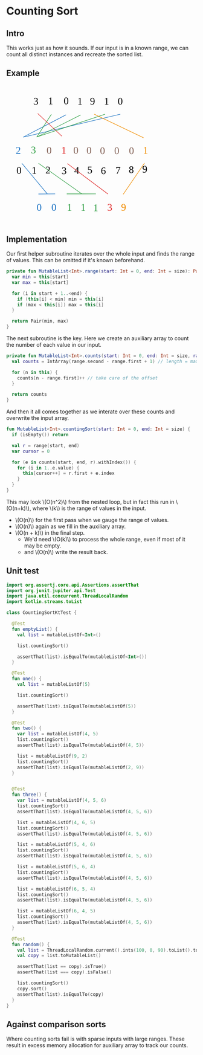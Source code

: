 # Counting Sort

<script type="text/javascript" src="https://www.gstatic.com/charts/loader.js"></script>

<style>
.md-logo img {
  content: url('/algorithms/sort/sort-light.svg');
}

:root [data-md-color-scheme=slate] .md-logo img  {
  content: url('/algorithms/sort/sort-dark.svg');
}
</style>

<script type="text/javascript" src="https://www.gstatic.com/charts/loader.js"></script>
<script type="text/javascript">
  google.charts.load('current', {'packages':['corechart']});
</script>

## Intro

This works just as how it sounds. If our input is in a known range, we can count all distinct instances and recreate the sorted list.

## Example

<svg version="1.1" xmlns="http://www.w3.org/2000/svg" viewBox="0 0 299.6419230076003 275.3079762545075" width="400px">
  <g stroke-linecap="round" transform="translate(43.24609382328708 10.138447734519787) rotate(0 98.51093180677475 22.115234375)"><path d="M11.06 0 C61.87 0, 112.69 0, 185.96 0 M11.06 0 C78.1 0, 145.14 0, 185.96 0 M185.96 0 C193.34 0, 197.02 3.69, 197.02 11.06 M185.96 0 C193.34 0, 197.02 3.69, 197.02 11.06 M197.02 11.06 C197.02 17.44, 197.02 23.82, 197.02 33.17 M197.02 11.06 C197.02 18.58, 197.02 26.11, 197.02 33.17 M197.02 33.17 C197.02 40.54, 193.34 44.23, 185.96 44.23 M197.02 33.17 C197.02 40.54, 193.34 44.23, 185.96 44.23 M185.96 44.23 C130.59 44.23, 75.21 44.23, 11.06 44.23 M185.96 44.23 C130.62 44.23, 75.27 44.23, 11.06 44.23 M11.06 44.23 C3.69 44.23, 0 40.54, 0 33.17 M11.06 44.23 C3.69 44.23, 0 40.54, 0 33.17 M0 33.17 C0 28.05, 0 22.92, 0 11.06 M0 33.17 C0 24.43, 0 15.68, 0 11.06 M0 11.06 C0 3.69, 3.69 0, 11.06 0 M0 11.06 C0 3.69, 3.69 0, 11.06 0" stroke="var(--md-code-fg-color)" stroke-width="1" fill="none"></path></g><g stroke-linecap="round"><g transform="translate(74.28515632328708 10.493916484519787) rotate(0 -0.13730256469568758 21.655846007905836)"><path d="M0 0 C-0.05 7.22, -0.23 36.09, -0.27 43.31 M0 0 C-0.05 7.22, -0.23 36.09, -0.27 43.31" stroke="var(--md-code-fg-color)" stroke-width="1" fill="none"></path></g></g><mask></mask><g stroke-linecap="round"><g transform="translate(105.00425198853486 11.002427017870815) rotate(0 -0.13730256469568758 21.655846007905836)"><path d="M0 0 C-0.05 7.22, -0.23 36.09, -0.27 43.31 M0 0 C-0.05 7.22, -0.23 36.09, -0.27 43.31" stroke="var(--md-code-fg-color)" stroke-width="1" fill="none"></path></g></g><mask></mask><g transform="translate(53.56109395030114 21.795645720346613) rotate(0 6.079994201660156 12.5)"><text x="0" y="17.619999999999997" font-family="Virgil, Segoe UI Emoji" font-size="20px" fill="var(--md-code-fg-color)" text-anchor="start" style="white-space: pre;" direction="ltr" dominant-baseline="alphabetic">3</text></g><g stroke-linecap="round"><g transform="translate(133.93457584361204 10) rotate(0 -0.13730256469568758 21.655846007905836)"><path d="M0 0 C-0.05 7.22, -0.23 36.09, -0.27 43.31 M0 0 C-0.05 7.22, -0.23 36.09, -0.27 43.31" stroke="var(--md-code-fg-color)" stroke-width="1" fill="none"></path></g></g><mask></mask><g stroke-linecap="round"><g transform="translate(160.47988372004238 10.974415085235762) rotate(0 -0.13730256469568758 21.655846007905836)"><path d="M0 0 C-0.05 7.22, -0.23 36.09, -0.27 43.31 M0 0 C-0.05 7.22, -0.23 36.09, -0.27 43.31" stroke="var(--md-code-fg-color)" stroke-width="1" fill="none"></path></g></g><mask></mask><g stroke-linecap="round"><g transform="translate(184.50811936397497 10.206087790101265) rotate(0 -0.13730256469568758 21.655846007905836)"><path d="M0 0 C-0.05 7.22, -0.23 36.09, -0.27 43.31 M0 0 C-0.05 7.22, -0.23 36.09, -0.27 43.31" stroke="var(--md-code-fg-color)" stroke-width="1" fill="none"></path></g></g><mask></mask><g stroke-linecap="round"><g transform="translate(213.45244918536946 10.332141486959188) rotate(0 -0.13730256469568758 21.655846007905836)"><path d="M0 0 C-0.05 7.22, -0.23 36.09, -0.27 43.31 M0 0 C-0.05 7.22, -0.23 36.09, -0.27 43.31" stroke="var(--md-code-fg-color)" stroke-width="1" fill="none"></path></g></g><mask></mask><g transform="translate(82.84816555280042 21.34477845810673) rotate(0 4.269996643066406 12.5)"><text x="0" y="17.619999999999997" font-family="Virgil, Segoe UI Emoji" font-size="20px" fill="var(--md-code-fg-color)" text-anchor="start" style="white-space: pre;" direction="ltr" dominant-baseline="alphabetic">1</text></g><g transform="translate(113.73332213534229 21.67291824040379) rotate(0 6.740000307559967 12.5)"><text x="0" y="17.619999999999997" font-family="Virgil, Segoe UI Emoji" font-size="20px" fill="var(--md-code-fg-color)" text-anchor="start" style="white-space: pre;" direction="ltr" dominant-baseline="alphabetic">0</text></g><g transform="translate(140.93290872403531 21.720938696349634) rotate(0 4.269996643066406 12.5)"><text x="0" y="17.619999999999997" font-family="Virgil, Segoe UI Emoji" font-size="20px" fill="var(--md-code-fg-color)" text-anchor="start" style="white-space: pre;" direction="ltr" dominant-baseline="alphabetic">1</text></g><g transform="translate(165.83551683664962 22.449248944862603) rotate(0 6.2899932861328125 12.5)"><text x="0" y="17.619999999999997" font-family="Virgil, Segoe UI Emoji" font-size="20px" fill="var(--md-code-fg-color)" text-anchor="start" style="white-space: pre;" direction="ltr" dominant-baseline="alphabetic">9</text></g><g transform="translate(193.7514085598698 21.826983869896907) rotate(0 4.269996643066406 12.5)"><text x="0" y="17.619999999999997" font-family="Virgil, Segoe UI Emoji" font-size="20px" fill="var(--md-code-fg-color)" text-anchor="start" style="white-space: pre;" direction="ltr" dominant-baseline="alphabetic">1</text></g><g transform="translate(220.94499259156976 21.708933582363215) rotate(0 6.740000307559967 12.5)"><text x="0" y="17.619999999999997" font-family="Virgil, Segoe UI Emoji" font-size="20px" fill="var(--md-code-fg-color)" text-anchor="start" style="white-space: pre;" direction="ltr" dominant-baseline="alphabetic">0</text></g><g stroke-linecap="round" transform="translate(10 108.39614692586852) rotate(0 139.82096150380016 22.175072642540783)"><path d="M11.09 0 C105.36 0, 199.64 0, 268.55 0 M11.09 0 C64.71 0, 118.34 0, 268.55 0 M268.55 0 C275.95 0, 279.64 3.7, 279.64 11.09 M268.55 0 C275.95 0, 279.64 3.7, 279.64 11.09 M279.64 11.09 C279.64 18.37, 279.64 25.64, 279.64 33.26 M279.64 11.09 C279.64 17.57, 279.64 24.06, 279.64 33.26 M279.64 33.26 C279.64 40.65, 275.95 44.35, 268.55 44.35 M279.64 33.26 C279.64 40.65, 275.95 44.35, 268.55 44.35 M268.55 44.35 C202.28 44.35, 136.01 44.35, 11.09 44.35 M268.55 44.35 C212.36 44.35, 156.17 44.35, 11.09 44.35 M11.09 44.35 C3.7 44.35, 0 40.65, 0 33.26 M11.09 44.35 C3.7 44.35, 0 40.65, 0 33.26 M0 33.26 C0 28.45, 0 23.65, 0 11.09 M0 33.26 C0 25.21, 0 17.16, 0 11.09 M0 11.09 C0 3.7, 3.7 0, 11.09 0 M0 11.09 C0 3.7, 3.7 0, 11.09 0" stroke="var(--md-code-fg-color)" stroke-width="1" fill="none"></path></g><g stroke-linecap="round"><g transform="translate(41.12304640424418 108.7525774849909) rotate(0 -0.13767407093706652 21.714441285951267)"><path d="M0 0 C-0.05 7.24, -0.23 36.19, -0.28 43.43 M0 0 C-0.05 7.24, -0.23 36.19, -0.28 43.43" stroke="var(--md-code-fg-color)" stroke-width="1" fill="none"></path></g></g><mask></mask><g stroke-linecap="round"><g transform="translate(71.92526022387642 109.26246392007667) rotate(0 -0.13767407093706652 21.714441285951267)"><path d="M0 0 C-0.05 7.24, -0.23 36.19, -0.28 43.43 M0 0 C-0.05 7.24, -0.23 36.19, -0.28 43.43" stroke="var(--md-code-fg-color)" stroke-width="1" fill="none"></path></g></g><mask></mask><g transform="translate(20.092803384224112 158.9234309590374) rotate(0 6.756850183010101 12.533821859247638)"><text x="0" y="17.667675292795465" font-family="Virgil, Segoe UI Emoji" font-size="20.054114974796214px" fill="var(--md-code-fg-color)" text-anchor="start" style="white-space: pre;" direction="ltr" dominant-baseline="alphabetic">0</text></g><g stroke-linecap="round"><g transform="translate(100.93386226626671 108.25732458656555) rotate(0 -0.13767407093706652 21.714441285951267)"><path d="M0 0 C-0.05 7.24, -0.23 36.19, -0.28 43.43 M0 0 C-0.05 7.24, -0.23 36.19, -0.28 43.43" stroke="var(--md-code-fg-color)" stroke-width="1" fill="none"></path></g></g><mask></mask><g stroke-linecap="round"><g transform="translate(127.55099507603165 109.23437619419016) rotate(0 -0.13767407093706652 21.714441285951267)"><path d="M0 0 C-0.05 7.24, -0.23 36.19, -0.28 43.43 M0 0 C-0.05 7.24, -0.23 36.19, -0.28 43.43" stroke="var(--md-code-fg-color)" stroke-width="1" fill="none"></path></g></g><mask></mask><g stroke-linecap="round"><g transform="translate(151.64424508827756 108.46396999844515) rotate(0 -0.13767407093706652 21.714441285951267)"><path d="M0 0 C-0.05 7.24, -0.23 36.19, -0.28 43.43 M0 0 C-0.05 7.24, -0.23 36.19, -0.28 43.43" stroke="var(--md-code-fg-color)" stroke-width="1" fill="none"></path></g></g><mask></mask><g stroke-linecap="round"><g transform="translate(180.6668909936111 108.46231021574536) rotate(0 -0.13767407093706652 21.714441285951267)"><path d="M0 0 C-0.05 7.24, -0.23 36.19, -0.28 43.43 M0 0 C-0.05 7.24, -0.23 36.19, -0.28 43.43" stroke="var(--md-code-fg-color)" stroke-width="1" fill="none"></path></g></g><mask></mask><g transform="translate(50.17342272599967 159.18564804546637) rotate(0 4.281550181102375 12.533821859247638)"><text x="0" y="17.667675292795465" font-family="Virgil, Segoe UI Emoji" font-size="20.054114974796214px" fill="var(--md-code-fg-color)" text-anchor="start" style="white-space: pre;" direction="ltr" dominant-baseline="alphabetic">1</text></g><g transform="translate(109.6218833769176 159.71489085596184) rotate(0 6.0951995849609375 12.533821859247638)"><text x="0" y="17.667675292795465" font-family="Virgil, Segoe UI Emoji" font-size="20.054114974796214px" fill="var(--md-code-fg-color)" text-anchor="start" style="white-space: pre;" direction="ltr" dominant-baseline="alphabetic">3</text></g><g transform="translate(134.729889697491 159.4207353354993) rotate(0 5.8646240234375 12.533821859247638)"><text x="0" y="17.667675292795465" font-family="Virgil, Segoe UI Emoji" font-size="20.054114974796214px" fill="var(--md-code-fg-color)" text-anchor="start" style="white-space: pre;" direction="ltr" dominant-baseline="alphabetic">4</text></g><g transform="translate(160.69445139817833 158.61070730080073) rotate(0 6.195450007915497 12.533821859247638)"><text x="0" y="17.667675292795465" font-family="Virgil, Segoe UI Emoji" font-size="20.054114974796214px" fill="var(--md-code-fg-color)" text-anchor="start" style="white-space: pre;" direction="ltr" dominant-baseline="alphabetic">5</text></g><g transform="translate(187.513423513441 159.65683365553858) rotate(0 6.415992736816406 12.533821859247638)"><text x="0" y="17.667675292795465" font-family="Virgil, Segoe UI Emoji" font-size="20.054114974796214px" fill="var(--md-code-fg-color)" text-anchor="start" style="white-space: pre;" direction="ltr" dominant-baseline="alphabetic">6</text></g><g stroke-linecap="round"><g transform="translate(206.71681365046675 108.64330574496879) rotate(0 -0.13767407093706652 21.714441285951267)"><path d="M0 0 C-0.05 7.24, -0.23 36.19, -0.28 43.43 M0 0 C-0.05 7.24, -0.23 36.19, -0.28 43.43" stroke="var(--md-code-fg-color)" stroke-width="1" fill="none"></path></g></g><mask></mask><g transform="translate(216.74621096269925 158.87941415309078) rotate(0 5.5939483642578125 12.533821859247638)"><text x="0" y="17.667675292795465" font-family="Virgil, Segoe UI Emoji" font-size="20.054114974796214px" fill="var(--md-code-fg-color)" text-anchor="start" style="white-space: pre;" direction="ltr" dominant-baseline="alphabetic">7</text></g><g stroke-linecap="round"><g transform="translate(235.84122018165874 109.1635273510494) rotate(0 -0.13767407093706652 21.714441285951267)"><path d="M0 0 C-0.05 7.24, -0.23 36.19, -0.28 43.43 M0 0 C-0.05 7.24, -0.23 36.19, -0.28 43.43" stroke="var(--md-code-fg-color)" stroke-width="1" fill="none"></path></g></g><mask></mask><g transform="translate(242.8950441420609 157.96102293312518) rotate(0 6.375892639160156 12.533821859247638)"><text x="0" y="17.667675292795465" font-family="Virgil, Segoe UI Emoji" font-size="20.054114974796214px" fill="var(--md-code-fg-color)" text-anchor="start" style="white-space: pre;" direction="ltr" dominant-baseline="alphabetic">8</text></g><g stroke-linecap="round"><g transform="translate(264.8635832439652 108.69932961023895) rotate(0 -0.13767407093706652 21.714441285951267)"><path d="M0 0 C-0.05 7.24, -0.23 36.19, -0.28 43.43 M0 0 C-0.05 7.24, -0.23 36.19, -0.28 43.43" stroke="var(--md-code-fg-color)" stroke-width="1" fill="none"></path></g></g><mask></mask><g transform="translate(269.6648364661221 156.88256352667347) rotate(0 6.305717468261719 12.533821859247638)"><text x="0" y="17.667675292795465" font-family="Virgil, Segoe UI Emoji" font-size="20.054114974796214px" fill="var(--md-code-fg-color)" text-anchor="start" style="white-space: pre;" direction="ltr" dominant-baseline="alphabetic">9</text></g><g stroke-linecap="round"><g transform="translate(117.93938046038102 60.027787593479076) rotate(0 -41.98088318454245 21.858311290876912)"><path d="M0 0 C-13.99 7.29, -69.97 36.43, -83.96 43.72 M0 0 C-13.99 7.29, -69.97 36.43, -83.96 43.72" stroke="#1971c2" stroke-width="1" fill="none"></path></g></g><mask></mask><g stroke-linecap="round"><g transform="translate(225.65326485170954 58.66920886067609) rotate(0 -95.79680790741963 22.651649240149936)"><path d="M0 0 C-31.93 7.55, -159.66 37.75, -191.59 45.3 M0 0 C-31.93 7.55, -159.66 37.75, -191.59 45.3" stroke="#1971c2" stroke-width="1" fill="none"></path></g></g><mask></mask><g transform="translate(18.804202094058837 119.11847662988075) rotate(0 7.017494201660156 12.533821859247638)"><text x="0" y="17.667675292795465" font-family="Virgil, Segoe UI Emoji" font-size="20.054114974796214px" fill="#1971c2" text-anchor="start" style="white-space: pre;" direction="ltr" dominant-baseline="alphabetic">2</text></g><g stroke-linecap="round"><g transform="translate(89.12510604050658 59.167421091114875) rotate(0 -14.304093314886643 22.249477921602974)"><path d="M0 0 C-4.77 7.42, -23.84 37.08, -28.61 44.5 M0 0 C-4.77 7.42, -23.84 37.08, -28.61 44.5" stroke="#2f9e44" stroke-width="1" fill="none"></path></g></g><mask></mask><g stroke-linecap="round"><g transform="translate(147.11981085684306 60.27189157787072) rotate(0 -43.24041972695693 21.74653795392871)"><path d="M0 0 C-14.41 7.25, -72.07 36.24, -86.48 43.49 M0 0 C-14.41 7.25, -72.07 36.24, -86.48 43.49" stroke="#2f9e44" stroke-width="1" fill="none"></path></g></g><mask></mask><g transform="translate(48.766779160564056 118.39859480812427) rotate(0 6.0951995849609375 12.533821859247638)"><text x="0" y="17.667675292795465" font-family="Virgil, Segoe UI Emoji" font-size="20.054114974796214px" fill="#2f9e44" text-anchor="start" style="white-space: pre;" direction="ltr" dominant-baseline="alphabetic">3</text></g><g stroke-linecap="round"><g transform="translate(62.580766926360866 57.52929765023893) rotate(0 23.613444479680027 22.158698859699825)"><path d="M0 0 C7.87 7.39, 39.36 36.93, 47.23 44.32 M0 0 C7.87 7.39, 39.36 36.93, 47.23 44.32" stroke="#e03131" stroke-width="1" fill="none"></path></g></g><mask></mask><g transform="translate(108.97159737481331 119.15143549122914) rotate(0 4.280670166015625 12.533821859247638)"><text x="0" y="17.667675292795465" font-family="Virgil, Segoe UI Emoji" font-size="20.054114974796214px" fill="#e03131" text-anchor="start" style="white-space: pre;" direction="ltr" dominant-baseline="alphabetic">1</text></g><g transform="translate(79.79882039149663 119.26936675361279) rotate(0 6.740000307559967 12.5)"><text x="0" y="17.619999999999997" font-family="Virgil, Segoe UI Emoji" font-size="20px" fill="#846358" text-anchor="start" style="white-space: pre;" direction="ltr" dominant-baseline="alphabetic">0</text></g><g transform="translate(132.89921730408253 119.35149767982907) rotate(0 6.740000307559967 12.5)"><text x="0" y="17.619999999999997" font-family="Virgil, Segoe UI Emoji" font-size="20px" fill="#846358" text-anchor="start" style="white-space: pre;" direction="ltr" dominant-baseline="alphabetic">0</text></g><g transform="translate(158.96505208329927 119.75710165567276) rotate(0 6.740000307559967 12.5)"><text x="0" y="17.619999999999997" font-family="Virgil, Segoe UI Emoji" font-size="20px" fill="#846358" text-anchor="start" style="white-space: pre;" direction="ltr" dominant-baseline="alphabetic">0</text></g><g transform="translate(185.84419638920815 120.2909017067831) rotate(0 6.740000307559967 12.5)"><text x="0" y="17.619999999999997" font-family="Virgil, Segoe UI Emoji" font-size="20px" fill="#846358" text-anchor="start" style="white-space: pre;" direction="ltr" dominant-baseline="alphabetic">0</text></g><g stroke-linecap="round"><g transform="translate(195.46335445275668 58.685163902643126) rotate(0 -67.44089149437815 22.461588170135926)"><path d="M0 0 C-22.48 7.49, -112.4 37.44, -134.88 44.92 M0 0 C-22.48 7.49, -112.4 37.44, -134.88 44.92" stroke="#2f9e44" stroke-width="1" fill="none"></path></g></g><mask></mask><g transform="translate(214.0018403833227 119.96102956092685) rotate(0 6.740000307559967 12.5)"><text x="0" y="17.619999999999997" font-family="Virgil, Segoe UI Emoji" font-size="20px" fill="#846358" text-anchor="start" style="white-space: pre;" direction="ltr" dominant-baseline="alphabetic">0</text></g><g transform="translate(243.2596605793898 119.86437279658153) rotate(0 6.740000307559967 12.5)"><text x="0" y="17.619999999999997" font-family="Virgil, Segoe UI Emoji" font-size="20px" fill="#846358" text-anchor="start" style="white-space: pre;" direction="ltr" dominant-baseline="alphabetic">0</text></g><g stroke-linecap="round"><g transform="translate(174.74781056280153 58.71191836546785) rotate(0 48.52899055147668 23.224067274625313)"><path d="M0 0 C16.18 7.74, 80.88 38.71, 97.06 46.45 M0 0 C16.18 7.74, 80.88 38.71, 97.06 46.45" stroke="#f08c00" stroke-width="1" fill="none"></path></g></g><mask></mask><g transform="translate(271.2272579454175 119.75030758580195) rotate(0 4.280670166015625 12.533821859247638)"><text x="0" y="17.667675292795465" font-family="Virgil, Segoe UI Emoji" font-size="20.054114974796214px" fill="#f08c00" text-anchor="start" style="white-space: pre;" direction="ltr" dominant-baseline="alphabetic">1</text></g><g stroke-linecap="round" transform="translate(49.74958009227112 221.07750750450745) rotate(0 98.51093180677475 22.115234375)"><path d="M11.06 0 C79.9 0, 148.74 0, 185.96 0 M11.06 0 C54.42 0, 97.79 0, 185.96 0 M185.96 0 C193.34 0, 197.02 3.69, 197.02 11.06 M185.96 0 C193.34 0, 197.02 3.69, 197.02 11.06 M197.02 11.06 C197.02 16.53, 197.02 22, 197.02 33.17 M197.02 11.06 C197.02 17.87, 197.02 24.69, 197.02 33.17 M197.02 33.17 C197.02 40.54, 193.34 44.23, 185.96 44.23 M197.02 33.17 C197.02 40.54, 193.34 44.23, 185.96 44.23 M185.96 44.23 C117.95 44.23, 49.94 44.23, 11.06 44.23 M185.96 44.23 C122.15 44.23, 58.34 44.23, 11.06 44.23 M11.06 44.23 C3.69 44.23, 0 40.54, 0 33.17 M11.06 44.23 C3.69 44.23, 0 40.54, 0 33.17 M0 33.17 C0 25.86, 0 18.55, 0 11.06 M0 33.17 C0 25.54, 0 17.91, 0 11.06 M0 11.06 C0 3.69, 3.69 0, 11.06 0 M0 11.06 C0 3.69, 3.69 0, 11.06 0" stroke="var(--md-code-fg-color)" stroke-width="1" fill="none"></path></g><g stroke-linecap="round"><g transform="translate(80.78864259227112 221.43297625450745) rotate(0 -0.13730256469568758 21.655846007905836)"><path d="M0 0 C-0.05 7.22, -0.23 36.09, -0.27 43.31 M0 0 C-0.05 7.22, -0.23 36.09, -0.27 43.31" stroke="var(--md-code-fg-color)" stroke-width="1" fill="none"></path></g></g><mask></mask><g stroke-linecap="round"><g transform="translate(111.5077382575189 221.94148678785845) rotate(0 -0.13730256469568758 21.655846007905836)"><path d="M0 0 C-0.05 7.22, -0.23 36.09, -0.27 43.31 M0 0 C-0.05 7.22, -0.23 36.09, -0.27 43.31" stroke="var(--md-code-fg-color)" stroke-width="1" fill="none"></path></g></g><mask></mask><g transform="translate(60.06458021928506 232.73470549033433) rotate(0 6.740000307559967 12.5)"><text x="0" y="17.619999999999997" font-family="Virgil, Segoe UI Emoji" font-size="20px" fill="#1971c2" text-anchor="start" style="white-space: pre;" direction="ltr" dominant-baseline="alphabetic">0</text></g><g stroke-linecap="round"><g transform="translate(140.43806211259607 220.93905976998767) rotate(0 -0.13730256469568758 21.655846007905836)"><path d="M0 0 C-0.05 7.22, -0.23 36.09, -0.27 43.31 M0 0 C-0.05 7.22, -0.23 36.09, -0.27 43.31" stroke="var(--md-code-fg-color)" stroke-width="1" fill="none"></path></g></g><mask></mask><g stroke-linecap="round"><g transform="translate(166.98336998902641 221.91347485522348) rotate(0 -0.13730256469568758 21.655846007905836)"><path d="M0 0 C-0.05 7.22, -0.23 36.09, -0.27 43.31 M0 0 C-0.05 7.22, -0.23 36.09, -0.27 43.31" stroke="var(--md-code-fg-color)" stroke-width="1" fill="none"></path></g></g><mask></mask><g stroke-linecap="round"><g transform="translate(191.01160563295912 221.14514756008893) rotate(0 -0.13730256469568758 21.655846007905836)"><path d="M0 0 C-0.05 7.22, -0.23 36.09, -0.27 43.31 M0 0 C-0.05 7.22, -0.23 36.09, -0.27 43.31" stroke="var(--md-code-fg-color)" stroke-width="1" fill="none"></path></g></g><mask></mask><g stroke-linecap="round"><g transform="translate(219.9559354543535 221.2712012569469) rotate(0 -0.13730256469568758 21.655846007905836)"><path d="M0 0 C-0.05 7.22, -0.23 36.09, -0.27 43.31 M0 0 C-0.05 7.22, -0.23 36.09, -0.27 43.31" stroke="var(--md-code-fg-color)" stroke-width="1" fill="none"></path></g></g><mask></mask><g transform="translate(89.35165182178457 232.28383822809437) rotate(0 6.740000307559967 12.5)"><text x="0" y="17.619999999999997" font-family="Virgil, Segoe UI Emoji" font-size="20px" fill="#1971c2" text-anchor="start" style="white-space: pre;" direction="ltr" dominant-baseline="alphabetic">0</text></g><g transform="translate(120.23680840432621 232.61197801039143) rotate(0 4.269996643066406 12.5)"><text x="0" y="17.619999999999997" font-family="Virgil, Segoe UI Emoji" font-size="20px" fill="#2f9e44" text-anchor="start" style="white-space: pre;" direction="ltr" dominant-baseline="alphabetic">1</text></g><g transform="translate(147.43639499301935 232.65999846633733) rotate(0 4.269996643066406 12.5)"><text x="0" y="17.619999999999997" font-family="Virgil, Segoe UI Emoji" font-size="20px" fill="#2f9e44" text-anchor="start" style="white-space: pre;" direction="ltr" dominant-baseline="alphabetic">1</text></g><g transform="translate(172.33900310563354 233.38830871485024) rotate(0 4.269996643066406 12.5)"><text x="0" y="17.619999999999997" font-family="Virgil, Segoe UI Emoji" font-size="20px" fill="#2f9e44" text-anchor="start" style="white-space: pre;" direction="ltr" dominant-baseline="alphabetic">1</text></g><g transform="translate(200.25489482885382 232.7660436398846) rotate(0 6.079994201660156 12.5)"><text x="0" y="17.619999999999997" font-family="Virgil, Segoe UI Emoji" font-size="20px" fill="#e03131" text-anchor="start" style="white-space: pre;" direction="ltr" dominant-baseline="alphabetic">3</text></g><g transform="translate(227.4484788605539 232.64799335235088) rotate(0 6.2899932861328125 12.5)"><text x="0" y="17.619999999999997" font-family="Virgil, Segoe UI Emoji" font-size="20px" fill="#f08c00" text-anchor="start" style="white-space: pre;" direction="ltr" dominant-baseline="alphabetic">9</text></g><g stroke-linecap="round"><g transform="translate(64.01548329452794 216.87032577845443) rotate(0 16.219015149287884 -0.1314085312520774)"><path d="M0 0 C5.41 -0.04, 27.03 -0.22, 32.44 -0.26 M0 0 C5.41 -0.04, 27.03 -0.22, 32.44 -0.26" stroke="#1971c2" stroke-width="1" fill="none"></path></g></g><mask></mask><g stroke-linecap="round"><g transform="translate(31.05162328988831 156.25359808603096) rotate(0 25.014987424563685 30.123913460278942)"><path d="M0 0 C8.34 10.04, 41.69 50.21, 50.03 60.25 M0 0 C8.34 10.04, 41.69 50.21, 50.03 60.25" stroke="#1971c2" stroke-width="1" fill="none"></path></g></g><mask></mask><g stroke-linecap="round"><g transform="translate(120.15192512204908 216.66643893933045) rotate(0 28.577490590530772 -0.012699143776444544)"><path d="M0 0 C9.53 0, 47.63 -0.02, 57.15 -0.03 M0 0 C9.53 0, 47.63 -0.02, 57.15 -0.03" stroke="#2f9e44" stroke-width="1" fill="none"></path></g></g><mask></mask><g stroke-linecap="round"><g transform="translate(64.10804667670925 156.21284803018435) rotate(0 42.70810227949596 30.142703752870005)"><path d="M0 0 C14.24 10.05, 71.18 50.24, 85.42 60.29 M0 0 C14.24 10.05, 71.18 50.24, 85.42 60.29" stroke="#2f9e44" stroke-width="1" fill="none"></path></g></g><mask></mask><g transform="translate(77.54261343843211 158.5922827669382) rotate(0 7.017494201660156 12.533821859247638)"><text x="0" y="17.667675292795465" font-family="Virgil, Segoe UI Emoji" font-size="20.054114974796214px" fill="var(--md-code-fg-color)" text-anchor="start" style="white-space: pre;" direction="ltr" dominant-baseline="alphabetic">2</text></g><g stroke-linecap="round"><g transform="translate(121.34751109923525 156.81489624316484) rotate(0 39.99957190071734 29.988804575698936)"><path d="M0 0 C13.33 10, 66.67 49.98, 80 59.98 M0 0 C13.33 10, 66.67 49.98, 80 59.98" stroke="#e03131" stroke-width="1" fill="none"></path></g></g><mask></mask><g stroke-linecap="round"><g transform="translate(273.7740684775757 155.87492805219765) rotate(0 -20.861777096138496 30.665136090079955)"><path d="M0 0 C-6.95 10.22, -34.77 51.11, -41.72 61.33 M0 0 C-6.95 10.22, -34.77 51.11, -41.72 61.33" stroke="#f08c00" stroke-width="1" fill="none"></path></g></g><mask></mask></svg>

## Implementation

Our first helper subroutine iterates over the whole input and finds the range of values. This can be omitted if it's known beforehand.

```kotlin linenums="1"
private fun MutableList<Int>.range(start: Int = 0, end: Int = size): Pair<Int, Int> {
  var min = this[start]
  var max = this[start]

  for (i in start + 1..<end) {
    if (this[i] < min) min = this[i]
    if (max < this[i]) max = this[i]
  }

  return Pair(min, max)
}
```

The next subroutine is the key. Here we create an auxiliary array to count the number of each value in our input.

```kotlin linenums="1"
private fun MutableList<Int>.counts(start: Int = 0, end: Int = size, range: Pair<Int, Int>): IntArray {
  val counts = IntArray(range.second - range.first + 1) // length = max - min + 1

  for (n in this) {
    counts[n - range.first]++ // take care of the offset
  }

  return counts
}
```

And then it all comes together as we interate over these counts and overwrite the input array.

```kotlin linenums="1"
fun MutableList<Int>.countingSort(start: Int = 0, end: Int = size) {
  if (isEmpty()) return

  val r = range(start, end)
  var cursor = 0

  for (e in counts(start, end, r).withIndex()) {
    for (i in 1..e.value) {
      this[cursor++] = r.first + e.index
    }
  }
}
```

This may look \\(O(n^2)\\) from the nested loop, but in fact this run in \\(O(n+k)\\), where \\(k\\) is the range of values in the input.

- \\(O(n)\\) for the first pass when we gauge the range of values.
- \\(O(n)\\) again as we fill in the auxiliary array.
- \\(O(n + k)\\) in the final step. 
    - We'd need \\(O(k)\\) to process the whole range, even if most of it may be empty. 
    - and \\(O(n)\\) write the result back.

## Unit test

```kotlin linenums="1"
import org.assertj.core.api.Assertions.assertThat
import org.junit.jupiter.api.Test
import java.util.concurrent.ThreadLocalRandom
import kotlin.streams.toList

class CountingSortKtTest {

  @Test
  fun emptyList() {
    val list = mutableListOf<Int>()

    list.countingSort()

    assertThat(list).isEqualTo(mutableListOf<Int>())
  }

  @Test
  fun one() {
    val list = mutableListOf(5)

    list.countingSort()

    assertThat(list).isEqualTo(mutableListOf(5))
  }

  @Test
  fun two() {
    var list = mutableListOf(4, 5)
    list.countingSort()
    assertThat(list).isEqualTo(mutableListOf(4, 5))

    list = mutableListOf(9, 2)
    list.countingSort()
    assertThat(list).isEqualTo(mutableListOf(2, 9))
  }


  @Test
  fun three() {
    var list = mutableListOf(4, 5, 6)
    list.countingSort()
    assertThat(list).isEqualTo(mutableListOf(4, 5, 6))

    list = mutableListOf(4, 6, 5)
    list.countingSort()
    assertThat(list).isEqualTo(mutableListOf(4, 5, 6))

    list = mutableListOf(5, 4, 6)
    list.countingSort()
    assertThat(list).isEqualTo(mutableListOf(4, 5, 6))

    list = mutableListOf(5, 6, 4)
    list.countingSort()
    assertThat(list).isEqualTo(mutableListOf(4, 5, 6))

    list = mutableListOf(6, 5, 4)
    list.countingSort()
    assertThat(list).isEqualTo(mutableListOf(4, 5, 6))

    list = mutableListOf(6, 4, 5)
    list.countingSort()
    assertThat(list).isEqualTo(mutableListOf(4, 5, 6))
  }

  @Test
  fun random() {
    val list = ThreadLocalRandom.current().ints(100, 0, 90).toList().toMutableList()
    val copy = list.toMutableList()

    assertThat(list == copy).isTrue()
    assertThat(list === copy).isFalse()

    list.countingSort()
    copy.sort()
    assertThat(list).isEqualTo(copy)
  }
}
```

## Against comparison sorts

<div id="chart"></div>

<script type="text/javascript">
  function chart() {
    var data = google.visualization.arrayToDataTable(
      [
        ["size", "comparison", "counting"],
        [100, 0, 3],
        [1000, 0, 1],
        [10000, 4, 2],
        [50000, 8, 11],
        [100000, 16, 4],
        [200000, 24, 6],
        [500000, 67, 6],
        [1000000, 133, 18],
      ]
    );

    var options = {
      title: 'Comparison sorts vs Counting sort',
      curveType: 'function',
      hAxis: {
        title: 'input size'
      },
      vAxis: {
        title: 'millis',
      },
      legend: 'bottom'
    };

    const chart = new google.visualization.LineChart(document.getElementById('chart'));
    chart.draw(data, options);
  };  
  google.charts.setOnLoadCallback(chart);
</script>


Where counting sorts fail is with sparse inputs with large ranges. These result in excess memory allocation for auxiliary array to track our counts.

